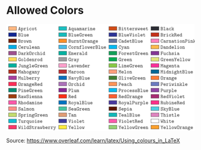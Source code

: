 # Allowed Colors

![A list of allowed colors](./_static/img/ColorList.png)

Source: https://www.overleaf.com/learn/latex/Using_colours_in_LaTeX
